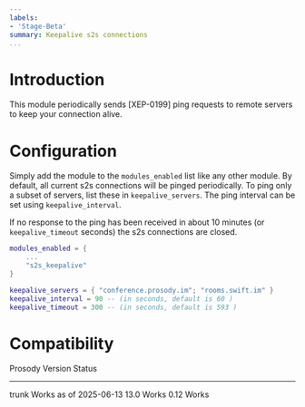 ```yaml
---
labels:
- 'Stage-Beta'
summary: Keepalive s2s connections
...
```


Introduction
============

This module periodically sends [XEP-0199] ping requests to remote servers to keep your connection alive.

Configuration
=============

Simply add the module to the `modules_enabled` list like any other module. 
By default, all current s2s connections will be pinged
periodically. To ping only a subset of servers, list these in `keepalive_servers`.
The ping interval can be set using `keepalive_interval`.

If no response to the ping has been received in about 10 minutes (or `keepalive_timeout` seconds) the s2s connections are closed.

``` lua
modules_enabled = {
    ...
    "s2s_keepalive"
}

keepalive_servers = { "conference.prosody.im"; "rooms.swift.im" }
keepalive_interval = 90 -- (in seconds, default is 60 )
keepalive_timeout = 300 -- (in seconds, default is 593 )
```

Compatibility
=============

  Prosody Version   Status
  ----------------- ------------------------
  trunk             Works as of 2025-06-13
  13.0              Works
  0.12              Works
